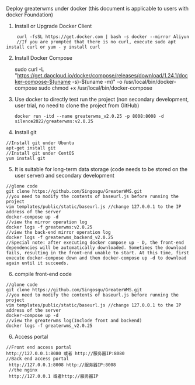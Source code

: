 Deploy greaterwms under docker (this document is applicable to users with docker Foundation)

1. Install or Upgrade Docker Client

```
	curl -fsSL https://get.docker.com | bash -s docker --mirror Aliyun
	//If you are prompted that there is no curl, execute sudo apt install curl or yum - y install curl
```

2. Install Docker Compose

   	sudo curl -L "https://get.daocloud.io/docker/compose/releases/download/1.24.1/docker-compose-$(uname -s)-$(uname -m)" -o /usr/local/bin/docker-compose
   	sudo chmod +x /usr/local/bin/docker-compose

3. Use docker to directly test run the project (non secondary development, user trial, no need to clone the project from GitHub)

   ```
   docker run -itd --name greaterwms_v2.0.25 -p 8008:8008 -d silence2022/greaterwms:v2.0.25
   ```


4. Install git

```
//Install git under Ubuntu
apt-get install git
//Install git under CentOS
yum install git
```

5. It is suitable for long-term data storage (code needs to be stored on the user server) and secondary development

```English
//glone code
git clone https://github.com/Singosgu/GreaterWMS.git
//you need to modify the contents of baseurl.js before running the project
vim templates/public/static/baseurl.js //change 127.0.0.1 to the IP address of the server
docker-compose up -d
//view the mirror operation log
docker logs -f greaterwms:v2.0.25
//view the back-end mirror operation log
docker logs -f greaterwms_backend_v2.0.25
//Special note: after executing docker compose up - D, the front-end dependencies will be automatically downloaded. Sometimes the download fails, resulting in the front-end unable to start. At this time, first execute docker-compose down and then docker-compose up -d to download again until it succeeds.
```

6. compile front-end code

```English
//glone code
git clone https://github.com/Singosgu/GreaterWMS.git
//you need to modify the contents of baseurl.js before running the project
vim templates/public/static/baseurl.js //change 127.0.0.1 to the IP address of the server
docker-compose up -d
//view the greaterwms log(Inclode front and backend)
docker logs -f greaterwms_v2.0.25
```

6. Access portal

```English
//Front end access portal
http://127.0.0.1:8080 或者 http://服务器IP:8080
//Back end access portal
 http://127.0.0.1:8008 http://服务器IP:8008
 //the nginx
 http://127.0.0.1 或者http://服务器IP

```
